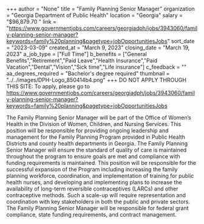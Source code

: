 +++
author = "None"
title = "Family Planning Senior Manager"
organization = "Georgia Department of Public Health"
location = "Georgia"
salary = "$96,879.70 "
link = "https://www.governmentjobs.com/careers/georgiadph/jobs/3943060/family-planning-senior-manager?keywords=family%20planning&pagetype=jobOpportunitiesJobs"
sort_date = "2023-03-09"
created_at = "March 9, 2023"
closing_date = "March 19, 2023"
a_job_type = ["Full Time"]
b_benefits = ["General Benefits","Retirement","Paid Leave","Health Insurance","Paid Vacation","Dental","Vision","Sick time","Life insurance"]
c_feedback = ""
aa_degrees_required = "Bachelor's degree required"
thumbnail = "../../images/DPH-Logo_850414b4.png"
+++
DO NOT APPLY THROUGH THIS SITE: To apply, please go to https://www.governmentjobs.com/careers/georgiadph/jobs/3943060/family-planning-senior-manager?keywords=family%20planning&pagetype=jobOpportunitiesJobs

 The Family Planning Senior Manager will be part of the Office of Women’s Health in the Division of Women, Children, and Nursing Services. This position will be responsible for providing ongoing leadership and management for the Family Planning Program provided in Public Health Districts and county health departments in Georgia. The Family Planning Senior Manager will ensure the standard of quality of care is maintained throughout the program to ensure goals are met and compliance with funding requirements is maintained. This position will be responsible for the successful expansion of the Program including increasing the family planning workforce, coordination, and implementation of training for public health nurses, and developing and implementing plans to increase the availability of long-term reversible contraceptives (LARCs) and other contraceptive methods. Such a scale-up will require representation and coordination with key stakeholders in both the public and private sectors. The Family Planning Senior Manager will be responsible for federal grant compliance, state funding requirements, and contract management.